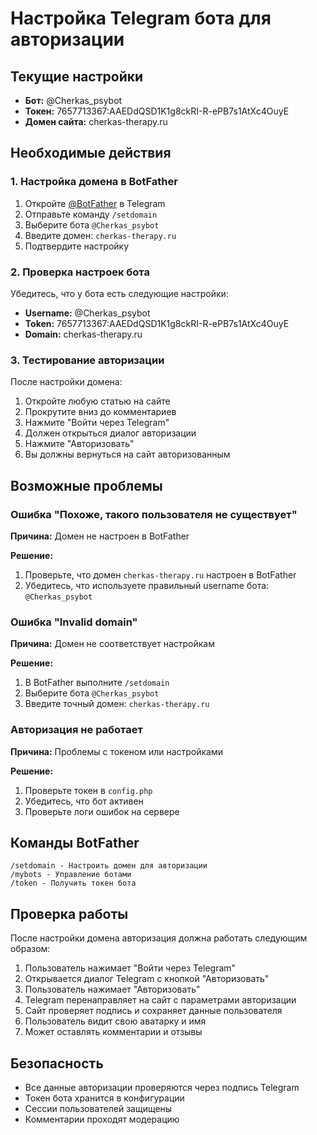# Настройка Telegram бота для авторизации

## Текущие настройки

- **Бот:** @Cherkas_psybot
- **Токен:** 7657713367:AAEDdQSD1K1g8ckRI-R-ePB7s1AtXc4OuyE
- **Домен сайта:** cherkas-therapy.ru

## Необходимые действия

### 1. Настройка домена в BotFather

1. Откройте [@BotFather](https://t.me/BotFather) в Telegram
2. Отправьте команду `/setdomain`
3. Выберите бота `@Cherkas_psybot`
4. Введите домен: `cherkas-therapy.ru`
5. Подтвердите настройку

### 2. Проверка настроек бота

Убедитесь, что у бота есть следующие настройки:

- **Username:** @Cherkas_psybot
- **Token:** 7657713367:AAEDdQSD1K1g8ckRI-R-ePB7s1AtXc4OuyE
- **Domain:** cherkas-therapy.ru

### 3. Тестирование авторизации

После настройки домена:

1. Откройте любую статью на сайте
2. Прокрутите вниз до комментариев
3. Нажмите "Войти через Telegram"
4. Должен открыться диалог авторизации
5. Нажмите "Авторизовать"
6. Вы должны вернуться на сайт авторизованным

## Возможные проблемы

### Ошибка "Похоже, такого пользователя не существует"

**Причина:** Домен не настроен в BotFather

**Решение:**

1. Проверьте, что домен `cherkas-therapy.ru` настроен в BotFather
2. Убедитесь, что используете правильный username бота: `@Cherkas_psybot`

### Ошибка "Invalid domain"

**Причина:** Домен не соответствует настройкам

**Решение:**

1. В BotFather выполните `/setdomain`
2. Выберите бота `@Cherkas_psybot`
3. Введите точный домен: `cherkas-therapy.ru`

### Авторизация не работает

**Причина:** Проблемы с токеном или настройками

**Решение:**

1. Проверьте токен в `config.php`
2. Убедитесь, что бот активен
3. Проверьте логи ошибок на сервере

## Команды BotFather

```
/setdomain - Настроить домен для авторизации
/mybots - Управление ботами
/token - Получить токен бота
```

## Проверка работы

После настройки домена авторизация должна работать следующим образом:

1. Пользователь нажимает "Войти через Telegram"
2. Открывается диалог Telegram с кнопкой "Авторизовать"
3. Пользователь нажимает "Авторизовать"
4. Telegram перенаправляет на сайт с параметрами авторизации
5. Сайт проверяет подпись и сохраняет данные пользователя
6. Пользователь видит свою аватарку и имя
7. Может оставлять комментарии и отзывы

## Безопасность

- Все данные авторизации проверяются через подпись Telegram
- Токен бота хранится в конфигурации
- Сессии пользователей защищены
- Комментарии проходят модерацию
